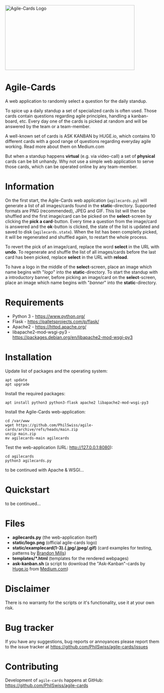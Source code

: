 <img src="https://repository-images.githubusercontent.com/735172371/d109f91e-1da7-4970-a177-91bd5a4eb5dc" alt="Agile-Cards Logo" width="420" height="210"/>

Agile-Cards
===========

A web application to randomly select a question for the daily standup.

To spice up a daily standup a set of specialized cards is often used. Those cards contain questions regarding agile principles, handling a kanban-board, etc. Every day one of the cards is picked at random and will be answered by the team or a team-member.

A well-known set of cards is ASK KANBAN by HUGE.io, which contains 10 different cards with a good range of questions regarding everyday agile working. Read more about them on Medium.com

But when a standup happens **virtual** (e.g. via video-call) a set of **physical** cards can be bit unhandy. Why not use a simple web application to serve those cards, which can be operated online by any team-member.


Information
===========

On the first start, the Agile-Cards web application (`agilecards.py`) will generate a list of all images/cards found in the **static**-directory. Supported formats are PNG (recommended), JPEG and GIF. This list will then be shuffled and the first image/card can be picked on the **select**-screen by clicking the **pick a card**-button. Every time a question from the image/card is answered and the **ok**-button is clicked, the state of the list is updated and saved to disk (`agilecards.state`). When the list has been completly picked, it will be regenerated and shuffled again, to restart the whole process.

To revert the pick of an image/card, replace the word **select** in the URL with **undo**. To regenerate and shuffle the list of all images/cards before the last card has been picked, replace **select** in the URL with **reload**.

To have a logo in the middle of the **select**-screen, place an image which name begins with "*logo*" into the **static**-directory. To start the standup with a introductory banner, before picking an image/card on the **select**-screen, place an image which name begins with "*banner*" into the **static**-directory.


Requirements
============

- Python 3 - https://www.python.org/
- Flask - https://palletsprojects.com/p/flask/
- Apache2 - https://httpd.apache.org/
- libapache2-mod-wsgi-py3 - https://packages.debian.org/en/libapache2-mod-wsgi-py3


Installation
============
Update list of packages and the operating system:

    apt update
    apt upgrade

Install the required packages:

    apt install python3 python3-flask apache2 libapache2-mod-wsgi-py3

Install the Agile-Cards web-application:

    cd /var/www
    wget https://github.com/PhilSwiss/agile-cards/archive/refs/heads/main.zip
    unzip main.zip
    mv agilecards-main agilecards

Test the web-application (URL: http://127.0.0.1:8080):

    cd agilecards
    python3 agilecards.py

to be continued with Apache & WSGI...
    

Quickstart
==========

to be continued...


Files
=====

* **agilecards.py** (the web-application itself)
* **static/logo.png** (official agile-cards logo)
* **static/examplecard(1-3).(.jpg/.jpeg/.gif)** (card examples for testing, patterns by [Brandon Mills](https://btmills.github.io/geopattern/geopattern.html))
* **templates/*.html** (templates for the rendered webpages)
* **ask-kanban.sh** (a script to download the "Ask-Kanban"-cards by [Huge.io](https://www.hugeio.com/) from [Medium.com](https://blog.huge.io/ending-stale-stand-ups-with-ask-kanban-64de6c084d60))


Disclaimer
==========

There is no warranty for the scripts or it's functionality, use it at your own risk.


Bug tracker
===========

If you have any suggestions, bug reports or annoyances please report them to the issue tracker at https://github.com/PhilSwiss/agile-cards/issues


Contributing
============

Development of `agile-cards` happens at GitHub: https://github.com/PhilSwiss/agile-cards
